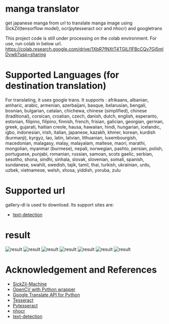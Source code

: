 # manga translator
get japanese manga from url to translate manga image using SickZil(tensorflow model), ocr(pytesseract ocr and nhocr) and googletrans
 
This project code is still under processing on the colab environment. For use, run colab in below url.
https://colab.research.google.com/drive/1XbR7fNXtT4TGlLI1FBcCQv7Gj5mlDvwb?usp=sharing

# Supported Languages (for destination translation)
For translating, it uses google trans. It supports :
afrikaans, albanian, amharic, arabic, armenian, azerbaijani, basque, belarusian, bengali, bosnian, bulgarian, catalan, chichewa, chinese (simplified), chinese (traditional), corsican, croatian, czech, danish, dutch, english, esperanto, estonian, filipino, filipino, finnish, french, frisian, galician, georgian, german, greek, gujarati, haitian creole, hausa, hawaiian, hindi,  hungarian, icelandic, igbo, indonesian, irish, italian, japanese,  kazakh, khmer, korean, kurdish (kurmanji), kyrgyz, lao, latin, latvian, lithuanian, luxembourgish, macedonian, malagasy, malay, malayalam, maltese, maori, marathi, mongolian, myanmar (burmese), nepali, norwegian, pashto, persian, polish, portuguese, punjabi, romanian, russian, samoan, scots gaelic, serbian, sesotho, shona, sindhi, sinhala, slovak, slovenian, somali, spanish, sundanese, swahili, swedish, tajik, tamil,  thai, turkish, ukrainian, urdu, uzbek, vietnamese, welsh, xhosa, yiddish, yoruba, zulu

# Supported url
gallery-dl is used to download. Its support sites are:
- [text-detection](https://github.com/mikf/gallery-dl/blob/master/docs/supportedsites.rst)

# result
![result](doc/result1.png)
![result](doc/result2.png)
![result](doc/result3.png)
![result](doc/result4.png)
![result](doc/result5.png)
![result](doc/result6.png)
![result](doc/result7.png)

# Acknowledgement and References
- [SickZil-Machine](https://github.com/KUR-creative/SickZil-Machine)
- [OpenCV with Python wrapper](https://pypi.org/project/opencv-python/)
- [Google Translate API for Python](https://pypi.org/project/googletrans/)
- [Tesseract](https://github.com/tesseract-ocr/tesseract)
- [Pytesseract](https://pypi.python.org/pypi/pytesseract)
- [nhocr](https://github.com/fireae/nhocr)
- [text-detection](https://github.com/qzane/text-detection)


